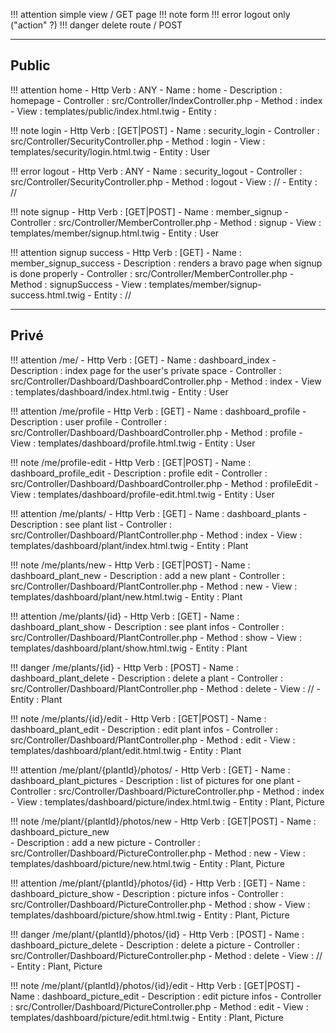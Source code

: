 !!! attention simple view / GET page
!!! note form
!!! error logout only ("action" ?)
!!! danger delete route / POST

___
## Public

!!! attention home 
    - Http Verb : ANY
    - Name : home
    - Description : homepage
    - Controller : src/Controller/IndexController.php
    - Method : index
    - View : templates/public/index.html.twig
    - Entity : 

!!! note login
    - Http Verb : [GET|POST]
    - Name : security_login
    - Controller : src/Controller/SecurityController.php
    - Method : login
    - View : templates/security/login.html.twig
    - Entity : User

!!! error logout
    - Http Verb : ANY
    - Name : security_logout
    - Controller : src/Controller/SecurityController.php
    - Method : logout
    - View : //
    - Entity : //

!!! note signup
    - Http Verb : [GET|POST]
    - Name : member_signup
    - Controller : src/Controller/MemberController.php
    - Method : signup
    - View : templates/member/signup.html.twig
    - Entity : User

!!! attention signup success
    - Http Verb : [GET]
    - Name : member_signup_success
    - Description : renders a bravo page when signup is done properly
    - Controller : src/Controller/MemberController.php
    - Method : signupSuccess
    - View : templates/member/signup-success.html.twig
    - Entity : //

___
## Privé

!!! attention /me/
    - Http Verb : [GET]
    - Name : dashboard_index
    - Description : index page for the user's private space
    - Controller : src/Controller/Dashboard/DashboardController.php
    - Method : index
    - View : templates/dashboard/index.html.twig
    - Entity : User

!!! attention /me/profile
    - Http Verb : [GET]
    - Name : dashboard_profile
    - Description : user profile
    - Controller : src/Controller/Dashboard/DashboardController.php
    - Method : profile
    - View : templates/dashboard/profile.html.twig
    - Entity : User

!!! note /me/profile-edit
    - Http Verb : [GET|POST]
    - Name : dashboard_profile_edit
    - Description : profile edit
    - Controller : src/Controller/Dashboard/DashboardController.php
    - Method : profileEdit
    - View : templates/dashboard/profile-edit.html.twig
    - Entity : User


!!! attention /me/plants/
    - Http Verb : [GET]
    - Name : dashboard_plants
    - Description : see plant list
    - Controller : src/Controller/Dashboard/PlantController.php
    - Method : index
    - View : templates/dashboard/plant/index.html.twig
    - Entity : Plant

!!! note /me/plants/new
    - Http Verb : [GET|POST]
    - Name : dashboard_plant_new
    - Description : add a new plant
    - Controller : src/Controller/Dashboard/PlantController.php
    - Method : new
    - View : templates/dashboard/plant/new.html.twig
    - Entity : Plant

!!! attention /me/plants/{id}
    - Http Verb : [GET]
    - Name : dashboard_plant_show
    - Description : see plant infos
    - Controller : src/Controller/Dashboard/PlantController.php
    - Method : show
    - View : templates/dashboard/plant/show.html.twig
    - Entity : Plant

!!! danger /me/plants/{id}
    - Http Verb : [POST]
    - Name : dashboard_plant_delete
    - Description : delete a plant
    - Controller : src/Controller/Dashboard/PlantController.php
    - Method : delete
    - View : //
    - Entity : Plant

!!! note /me/plants/{id}/edit
    - Http Verb : [GET|POST]
    - Name : dashboard_plant_edit
    - Description : edit plant infos
    - Controller : src/Controller/Dashboard/PlantController.php
    - Method : edit
    - View : templates/dashboard/plant/edit.html.twig
    - Entity : Plant


!!! attention /me/plant/{plantId}/photos/
    - Http Verb : [GET]
    - Name : dashboard_plant_pictures
    - Description : list of pictures for one plant
    - Controller : src/Controller/Dashboard/PictureController.php
    - Method : index
    - View : templates/dashboard/picture/index.html.twig
    - Entity : Plant, Picture

!!! note /me/plant/{plantId}/photos/new
    - Http Verb : [GET|POST]
    - Name : dashboard_picture_new   
    - Description : add a new picture 
    - Controller : src/Controller/Dashboard/PictureController.php
    - Method : new
    - View : templates/dashboard/picture/new.html.twig
    - Entity : Plant, Picture

!!! attention /me/plant/{plantId}/photos/{id}
    - Http Verb : [GET]
    - Name : dashboard_picture_show
    - Description : picture infos
    - Controller : src/Controller/Dashboard/PictureController.php
    - Method : show
    - View : templates/dashboard/picture/show.html.twig
    - Entity : Plant, Picture

!!! danger /me/plant/{plantId}/photos/{id}
    - Http Verb : [POST]
    - Name : dashboard_picture_delete
    - Description : delete a picture
    - Controller : src/Controller/Dashboard/PictureController.php
    - Method : delete
    - View : //
    - Entity : Plant, Picture

!!! note /me/plant/{plantId}/photos/{id}/edit
    - Http Verb : [GET|POST]
    - Name : dashboard_picture_edit
    - Description : edit picture infos
    - Controller : src/Controller/Dashboard/PictureController.php
    - Method : edit
    - View : templates/dashboard/picture/edit.html.twig
    - Entity : Plant, Picture
